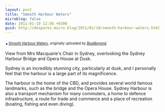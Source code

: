 ```yaml
---
layout: post
title: "Smooth Harbour Waters"
microblog: false
date: 2011-01-10 12:56 +0300
guid: http://desparoz.micro.blog/2011/01/10/smooth-harbour-waters.html
---
```

<div style="text-align: left; padding: 3px;"><a title="photo sharing" href="http://www.flickr.com/photos/bluebeyond/5343539279/"><img style="border: solid 2px #000000;" src="http://farm6.static.flickr.com/5002/5343539279_43c7f2e575.jpg" alt="" /></a>
<span style="font-size: 0.8em; margin-top: 0px;"><a href="http://www.flickr.com/photos/bluebeyond/5343539279/">Smooth Harbour Waters</a>, originally uploaded by <a href="http://www.flickr.com/people/bluebeyond/">BlueBeyond</a>.</span></div>
<p>View from Mrs Macquarie's Chair in Sydney, overlooking the Sydney Harbour Bridge and Opera House at Dusk.</p>
<p>Sydney is an incredibly stunning city, particularly at dusk, and I personally feel that the harbour is a large part of its magnificence.</p>
<p>The harbour is the home of the CBD, and provides several world famous landmarks, such as the bridge and the Opera House. Sydney Harbour is also a transport mechanism for many commuters, a home to defence infrastructure, a route for trade and commerce and a place of recreation (boating, fishing and even diving).</p>
